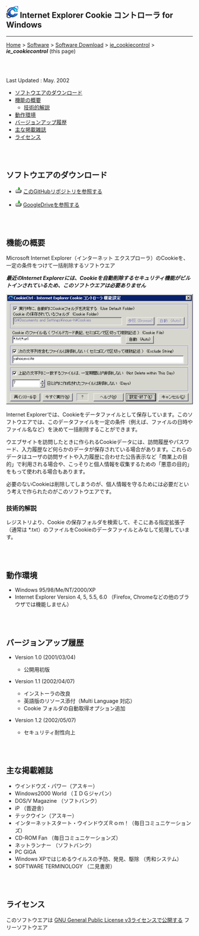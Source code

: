 ## ![icon](readme_pics/softdown-ico-ie.gif) Internet Explorer Cookie コントローラ for Windows<!-- omit in toc -->

---
[Home](https://oasis3855.github.io/webpage/) > [Software](https://oasis3855.github.io/webpage/software/index.html) > [Software Download](https://oasis3855.github.io/webpage/software/software-download.html) > [ie_cookiecontrol](../ie_cookiecontrol/README.md) > ***ie_cookiecontrol*** (this page)

<br />
<br />

Last Updated : May. 2002

- [ソフトウエアのダウンロード](#ソフトウエアのダウンロード)
- [機能の概要](#機能の概要)
  - [技術的解説](#技術的解説)
- [動作環境](#動作環境)
- [バージョンアップ履歴](#バージョンアップ履歴)
- [主な掲載雑誌](#主な掲載雑誌)
- [ライセンス](#ライセンス)

<br />
<br />

## ソフトウエアのダウンロード

- ![download icon](../readme_pics/soft-ico-download-darkmode.gif)   [このGitHubリポジトリを参照する](../ie_cookiecontrol/download) 

- ![download icon](../readme_pics/soft-ico-download-darkmode.gif)   [GoogleDriveを参照する](https://drive.google.com/drive/folders/0B7BSijZJ2TAHMDI3YWE0YmUtNzZjZS00ZjUzLThkYjMtMmFkYmJjMjVhNzI3?resourcekey=0-0wvm6IbV4p93ILebG8X0PA)

<br />
<br />

## 機能の概要

Microsoft Internet Explorer（インターネット エクスプローラ）のCookieを、一定の条件をつけて一括削除するソフトウエア

***最近のInternet Explorerには、Cookieを自動削除するセキュリティ機能がビルトインされているため、このソフトウエアは必要ありません***

![設定ダイアログ](readme_pics/soft-win-cookiecontrol.gif)

Internet Explorerでは、Cookieをデータファイルとして保存しています。このソフトウエアでは、このデータファイルを一定の条件（例えば、ファイルの日時やファイル名など）を決めて一括削除することができます。

ウエブサイトを訪問したときに作られるCookieデータには、訪問履歴やパスワード、入力履歴など何らかのデータが保存されている場合があります。これらのデータはユーザの訪問サイトや入力履歴に合わせた公告表示など「商業上の目的」で利用される場合や、こっそりと個人情報を収集するための「悪意の目的」をもって使われる場合もあります。

必要のないCookieは削除してしまうのが、個人情報を守るためには必要だという考えで作られたのがこのソフトウエアです。

### 技術的解説

レジストリより、Cookie の保存フォルダを検索して、そこにある指定拡張子（通常は *.txt）のファイルをCookieのデータファイルとみなして処理しています。 

<br />
<br />

## 動作環境

- Windows 95/98/Me/NT/2000/XP
- Internet Explorer Version 4, 5, 5.5, 6.0 （Firefox, Chromeなどの他のブラウザでは機能しません） 

<br />
<br />

## バージョンアップ履歴

- Version 1.0 (2001/03/04)

  - 公開用初版 

- Version 1.1 (2002/04/07)

  - インストーラの改良 
  - 英語版のリソース添付（Multi Language 対応） 
  - Cookie フォルダの自動取得オプション追加 

- Version 1.2 (2002/05/07)

  - セキュリティ耐性向上 

<br />
<br />

## 主な掲載雑誌

- ウインドウズ・パワー（アスキー） 
- Windows2000 World （ＩＤＧジャパン） 
- DOS/V Magazine （ソフトバンク） 
- iP （晋遊舎） 
- テックウイン（アスキー） 
- インターネットスタート・ウインドウズＲｏｍ！（毎日コミュニケーションズ） 
- CD-ROM Fan （毎日コミュニケーションズ） 
- ネットランナー （ソフトバンク） 
- PC GIGA 
- Windows XPではじめるウイルスの予防、発見、駆除 （秀和システム） 
- SOFTWARE TERMINOLOGY （二見書房） 

<br />
<br />

## ライセンス

このソフトウエアは [GNU General Public License v3ライセンスで公開する](https://gpl.mhatta.org/gpl.ja.html) フリーソフトウエア

